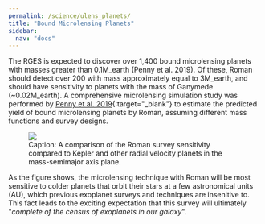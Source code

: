 ```yaml
---
permalink: /science/ulens_planets/
title: "Bound Microlensing Planets"
sidebar:
  nav: "docs"
---
```



The RGES is expected to discover over 1,400 bound microlensing planets with masses greater than 0.1M_earth (Penny et al. 2019).
Of these, Roman should detect over 200 with mass approximately equal to 3M_earth, and should have sensitivity to planets with
the mass of Ganymede (~0.02M_earth). A comprehensive microlensing simulation study was performed by [Penny et al. 2019](https://iopscience.iop.org/article/10.3847/1538-4365/aafb69/meta){:target="_blank"} 
to estimate the predicted yield of bound microlensing planets by Roman, assuming different mass functions and survey designs. 

<figure>
    <a href="{{ site.url }}{{ site.baseurl }}/assets/images/penny-plot.png">
        <img src="{{ site.url }}{{ site.baseurl }}/assets/images/penny-plot.png">
    </a>
    <figcaption>Caption: A comparison of the Roman survey sensitivity compared to Kepler and other radial velocity planets
    in the mass-semimajor axis plane.</figcaption>
</figure>

As the figure shows, the microlensing technique with Roman will be most sensitive to colder planets that orbit their stars
at a few astronomical units (AU), which previous exoplanet surveys and techniques are insenitive to. This fact leads to the
exciting expectation that this survey will ultimately "*complete of the census of exoplanets in our galaxy*". 